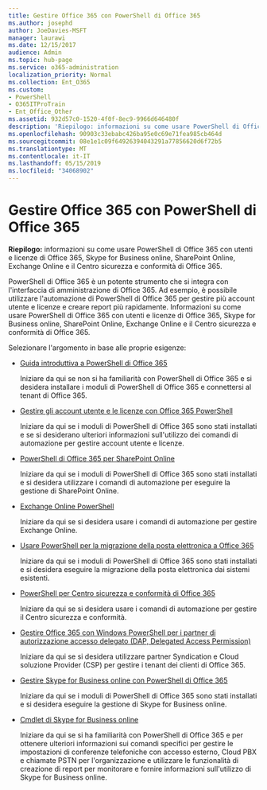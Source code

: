 ```yaml
---
title: Gestire Office 365 con PowerShell di Office 365
ms.author: josephd
author: JoeDavies-MSFT
manager: laurawi
ms.date: 12/15/2017
audience: Admin
ms.topic: hub-page
ms.service: o365-administration
localization_priority: Normal
ms.collection: Ent_O365
ms.custom:
- PowerShell
- O365ITProTrain
- Ent_Office_Other
ms.assetid: 932d57c0-1520-4f0f-8ec9-9966d646480f
description: 'Riepilogo: informazioni su come usare PowerShell di Office 365 con utenti e licenze di Office 365, Skype for Business online, SharePoint Online, Exchange Online e il Centro sicurezza e conformità di Office 365.'
ms.openlocfilehash: 90903c33ebabc426ba95e0c69e71fea985cb464d
ms.sourcegitcommit: 08e1e1c09f64926394043291a77856620d6f72b5
ms.translationtype: MT
ms.contentlocale: it-IT
ms.lasthandoff: 05/15/2019
ms.locfileid: "34068902"
---
```

# <a name="manage-office-365-with-office-365-powershell"></a>Gestire Office 365 con PowerShell di Office 365

 **Riepilogo:** informazioni su come usare PowerShell di Office 365 con utenti e licenze di Office 365, Skype for Business online, SharePoint Online, Exchange Online e il Centro sicurezza e conformità di Office 365.
  
PowerShell di Office 365 è un potente strumento che si integra con l'interfaccia di amministrazione di Office 365. Ad esempio, è possibile utilizzare l'automazione di PowerShell di Office 365 per gestire più account utente e licenze e creare report più rapidamente. Informazioni su come usare PowerShell di Office 365 con utenti e licenze di Office 365, Skype for Business online, SharePoint Online, Exchange Online e il Centro sicurezza e conformità di Office 365.
  
Selezionare l'argomento in base alle proprie esigenze:
  
- [Guida introduttiva a PowerShell di Office 365](getting-started-with-office-365-powershell.md)

    Iniziare da qui se non si ha familiarità con PowerShell di Office 365 e si desidera installare i moduli di PowerShell di Office 365 e connettersi al tenant di Office 365.

- [Gestire gli account utente e le licenze con Office 365 PowerShell](manage-user-accounts-and-licenses-with-office-365-powershell.md)

    Iniziare da qui se i moduli di PowerShell di Office 365 sono stati installati e se si desiderano ulteriori informazioni sull'utilizzo dei comandi di automazione per gestire account utente e licenze.

- [PowerShell di Office 365 per SharePoint Online](https://technet.microsoft.com/library/fp161362.aspx)

    Iniziare da qui se i moduli di PowerShell di Office 365 sono stati installati e si desidera utilizzare i comandi di automazione per eseguire la gestione di SharePoint Online.

- [Exchange Online PowerShell](https://docs.microsoft.com/powershell/exchange/exchange-online/exchange-online-powershell)

    Iniziare da qui se si desidera usare i comandi di automazione per gestire Exchange Online.

- [Usare PowerShell per la migrazione della posta elettronica a Office 365](use-powershell-for-email-migration-to-office-365.md)

    Iniziare da qui se i moduli di PowerShell di Office 365 sono stati installati e si desidera eseguire la migrazione della posta elettronica dai sistemi esistenti.

- [PowerShell per Centro sicurezza e conformità di Office 365](https://docs.microsoft.com/powershell/exchange/office-365-scc/office-365-scc-powershell)

    Iniziare da qui se si desidera usare i comandi di automazione per gestire il Centro sicurezza e conformità.

- [Gestire Office 365 con Windows PowerShell per i partner di autorizzazione accesso delegato (DAP, Delegated Access Permission)](manage-office-365-with-windows-powershell-for-delegated-access-permissions-dap-p.md)

    Iniziare da qui se si desidera utilizzare partner Syndication e Cloud soluzione Provider (CSP) per gestire i tenant dei clienti di Office 365.

- [Gestire Skype for Business online con PowerShell di Office 365](manage-skype-for-business-online-with-office-365-powershell.md)

    Iniziare da qui se i moduli di PowerShell di Office 365 sono stati installati e si desidera eseguire la gestione di Skype for Business online.

- [Cmdlet di Skype for Business online](https://technet.microsoft.com/library/mt228132.aspx)

    Iniziare da qui se si ha familiarità con PowerShell di Office 365 e per ottenere ulteriori informazioni sui comandi specifici per gestire le impostazioni di conferenze telefoniche con accesso esterno, Cloud PBX e chiamate PSTN per l'organizzazione e utilizzare le funzionalità di creazione di report per monitorare e fornire informazioni sull'utilizzo di Skype for Business online.
